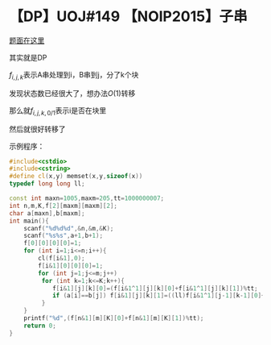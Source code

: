 # 【DP】UOJ#149 【NOIP2015】子串

[题面在这里](http://uoj.ac/problem/149)



其实就是DP

$f_{i,j,k}$表示A串处理到i，B串到j，分了k个块

发现状态数已经很大了，想办法$O(1)$转移

那么就$f_{i,j,k,0/1}$表示i是否在块里

然后就很好转移了



示例程序：

```C++
#include<cstdio>
#include<cstring>
#define cl(x,y) memset(x,y,sizeof(x))
typedef long long ll;

const int maxn=1005,maxm=205,tt=1000000007;
int n,m,K,f[2][maxm][maxm][2];
char a[maxn],b[maxm];
int main(){
	scanf("%d%d%d",&n,&m,&K);
	scanf("%s%s",a+1,b+1);
	f[0][0][0][0]=1;
	for (int i=1;i<=n;i++){
		cl(f[i&1],0);
		f[i&1][0][0][0]=1;
		for (int j=1;j<=m;j++)
		 for (int k=1;k<=K;k++){
		 	f[i&1][j][k][0]=(f[i&1^1][j][k][0]+f[i&1^1][j][k][1])%tt;
		 	if (a[i]==b[j]) f[i&1][j][k][1]=((ll)f[i&1^1][j-1][k-1][0]+f[i&1^1][j-1][k-1][1]+f[i&1^1][j-1][k][1])%tt;
		 }
	}
	printf("%d",(f[n&1][m][K][0]+f[n&1][m][K][1])%tt);
	return 0;
} 
```

